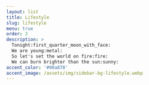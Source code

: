 ```yaml
---
layout: list
title: Lifestyle
slug: lifestyle
menu: true
order: 2
description: >
  Tonight:first_quarter_moon_with_face:
  We are young:metal:
  So let's set the world on fire:fire:
  We can burn brighter than the sun:sunny:
accent_color: '#90a878'
accent_image: /assets/img/sidebar-bg-lifestyle.webp
---
```

